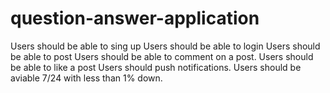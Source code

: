 # question-answer-application
Users should be able to sing up
Users should be able to login
Users should be able to post
Users should be able to comment on a post.
Users should be able to like a post
Users should push notifications.
Users should be aviable 7/24 with less than 1% down.
